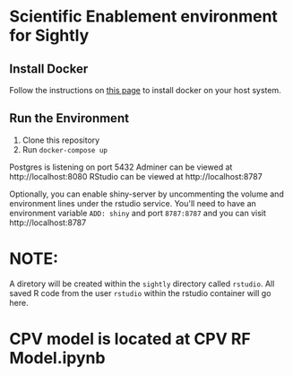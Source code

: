 # Scientific Enablement environment for Sightly

## Install Docker

Follow the instructions on [this page](https://docs.docker.com/install/) to install docker on your host system.

## Run the Environment

1. Clone this repository
2. Run `docker-compose up`

Postgres is listening on port 5432
Adminer can be viewed at http://localhost:8080
RStudio can be viewed at http://localhost:8787


Optionally, you can enable shiny-server by uncommenting the volume and environment lines under the rstudio service.
You'll need to have an environment variable `ADD: shiny` and port `8787:8787` and you can visit http://localhost:8787


# NOTE:

A diretory will be created within the `sightly` directory called `rstudio`. All saved R code from the user `rstudio` within the rstudio container will go here.

# CPV model is located at CPV RF Model.ipynb
